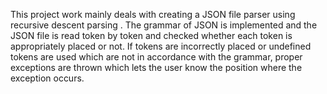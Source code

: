 This project work mainly deals with creating a JSON file parser using recursive descent parsing . The grammar of JSON is implemented and the JSON file is read token by token and checked whether each token is appropriately placed or not. If tokens are incorrectly placed or undefined tokens are used which are not in accordance with the grammar, proper exceptions are thrown which lets the user know the position where the exception occurs.
